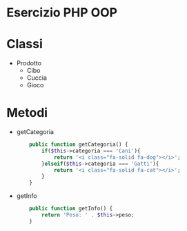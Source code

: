 # Esercizio PHP OOP

# Classi

- Prodotto
    - Cibo
    - Cuccia
    - Gioco

# Metodi

- getCategoria
    ``` php
        public function getCategoria() {
            if($this->categoria === 'Cani'){
                return '<i class="fa-solid fa-dog"></i>';
            }elseif($this->categoria === 'Gatti'){
                return '<i class="fa-solid fa-cat"></i>';
            }
        }
    ```
- getInfo
    ``` php
        public function getInfo() {
            return 'Peso: ' . $this->peso;
        }
    ```
